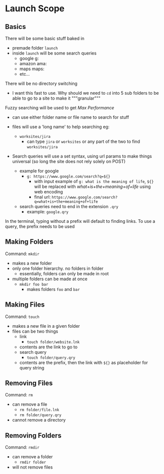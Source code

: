 # Launch Scope

## Basics
There will be some basic stuff baked in
- premade folder `launch`
- inside `launch` will be some search queries
  - google g:
  - amazon ama: 
  - maps maps: 
  - etc...

There will be no directory switching
  - I want this fast to use. Why should we need to `cd` into 5 sub folders to be able to go to a site to make it """granular"""

Fuzzy searching will be used to get *Max Performance*
- can use either folder name or file name to search for stuff
- files will use a 'long name' to help searching eg:
  - `worksites/jira`
    - can type `jira` or `worksites` or any part of the two to find `worksites/jira`

- Search queries will use a set syntax, using url params to make things universal (so long the site does not rely solely on POST)
  - example for google
    - `g: https://www.google.com/search?q=${}`
      - with input example of `g: what is the meaning of life`, `${}` will be replaced with *what+is+the+meaning+of+life* using web encoding
      - final url: `https://www.google.com/search?q=what+is+the+meaning+of+life`
  - search queries need to end in the extension `.qry`
    - example: `google.qry`

In the terminal, typing without a prefix will default to finding links. To use a query, the prefix needs to be used

## Making Folders
Command: `mkdir`
- makes a new folder
- only one folder hierarchy. no folders in folder
  - essentially, folders can only be made in root
- multiple folders can be made at once
  - `mkdir foo bar`
    - makes folders `foo` and `bar`

## Making Files
Command: `touch`
  - makes a new file in a given folder
  - files can be two things
    - link
        - `touch folder/website.lnk`
    - contents are the link to go to
    - search query
        - `touch folder/query.qry`
    - contents are the prefix, then the link with `${}` as placeholder for query string



## Removing Files
Command: `rm`
- can remove a file
  - `rm folder/file.lnk`
  - `rm folder/query.qry`
- cannot remove a directory

## Removing Folders
Command: `rmdir`
- can remove a folder
  - `rmdir folder`
- will not remove files